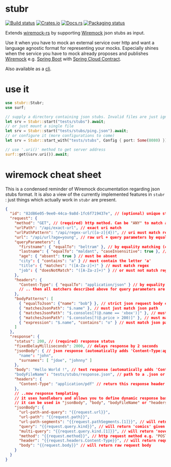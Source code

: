 # stubr

[![Build status](https://github.com/beltram/stubr/workflows/ci/badge.svg)](https://github.com/beltram/stubr/actions)
[![Crates.io](https://img.shields.io/crates/v/stubr.svg)](https://crates.io/crates/stubr)
[![Docs.rs](https://img.shields.io/badge/docs-latest-blue.svg)](https://docs.rs/stubr)
[![Packaging status](https://repology.org/badge/tiny-repos/stubr.svg)](https://repology.org/project/stubr/badges)

Extends [wiremock-rs](https://crates.io/crates/wiremock) by supporting
[Wiremock](https://github.com/tomakehurst/wiremock) json stubs as input.  

Use it when you have to mock an external service over http and want a language agnostic format for representing
your mocks. Especially shines when the service you have to mock already proposes and publishes [Wiremock](https://github.com/tomakehurst/wiremock)
e.g. [Spring Boot](https://spring.io/projects/spring-boot) with [Spring Cloud Contract](https://spring.io/projects/spring-cloud-contract).  

Also available as a [cli](https://crates.io/crates/stubr-cli).

# use it

```rust
use stubr::Stubr;
use surf;

// supply a directory containing json stubs. Invalid files are just ignored
let srv = Stubr::start("tests/stubs").await;
// or just mount a single file
let srv = Stubr::start("tests/stubs/ping.json").await;
// or configure it (more configurations to come)
let srv = Stubr::start_with("tests/stubs", Config { port: Some(8080) }).await;

// use '.uri()' method to get server address
surf::get(&srv.uri()).await;
```

# wiremock cheat sheet

This is a condensed reminder of Wiremock documentation regarding json stubs format. It is also a view of the currently
implemented features in `stubr` : just things which actually work in `stubr` are present.  

```json
{
  "id": "82d86e05-9ee0-44ca-9a8d-1fc6f719437e", // (optional) unique stub identifier. Returned in 'Matched-Stub-Id' header
  "request": {
    "method": "GET", // (required) http method. Can be "ANY" to match any method
    "urlPath": "/api/exact-url", // exact uri match
    "urlPathPattern": "/api/regex-url/([a-z]{4})", // uri must match regex
    "url": "/api/url?age=young", // raw url + query parameters by equality matching
    "queryParameters": {
      "firstname": { "equalTo": "beltram" }, // by equality matching (can also be an int, or a boolean)
      "lastname": { "equalTo": "maldant", "caseInsensitive": true }, // case insensitve equality
      "age": { "absent": true } // must be absent
      "city": { "contains": "a" } // must contain the letter 'a'
      "title": { "matches": "([A-Za-z]+)" } // must match regex
      "job": { "doesNotMatch": "([A-Za-z]+)" } // or must not match regex
    },
    "headers": {
      "Content-Type": { "equalTo": "application/json" } // by equality matching
      // .. then all matchers described above for query parameters are also applicable here
    },
    "bodyPatterns": [
      { "equalToJson": {"name": "bob"} }, // strict json request body equality
      { "matchesJsonPath": "$.name" }, // must just match json path
      { "matchesJsonPath": "$.consoles[?(@.name == 'xbox')]" }, // must match json path + equality
      { "matchesJsonPath": "$.consoles[?(@.price > 200)]" }, // must match json path + bound
      { "expression": "$.name", "contains": "o" } // must match json path + contain the letter 'o'
    ]
  },
  "response": {
    "status": 200, // (required) response status
    "fixedDelayMilliseconds": 2000, // delays response by 2 seconds
    "jsonBody": { // json response (automatically adds 'Content-Type:application/json' header)
      "name": "john",
      "surnames": [ "jdoe", "johnny" ]
    },
    "body": "Hello World !", // text response (automatically adds 'Content-Type:text/plain' header)
    "bodyFileName": "tests/stubs/response.json", // path to a .json or .txt file containing the response
    "headers": {
      "Content-Type": "application/pdf" // return this response header
    },
    // ..now response templating
    // it uses handlebars and allows you to define dynamic response based upon the content of the request
    // it can be used in "jsonBody", "body", "bodyFileName" or "headers"
    "jsonBody": {
      "url-path-and-query": "{{request.url}}",
      "url-path": "{{request.path}}",
      "url-path-segments": "{{request.pathSegments.[1]}}", // will return 'two' given '/one/two/three' path
      "query": "{{request.query.kind}}", // will return 'comics' given '/api/books?kind=comics'
      "multi-query": "{{request.query.kind.[1]}}", // will return 'novel' given '/api/books?kind=comics&kind=novel'
      "method": "{{request.method}}", // http request method e.g. "POST"
      "header": "{{request.headers.Content-Type}}", // will return request header with given key
      "body": "{{request.body}}" // will return raw request body
    }
  }
}
```